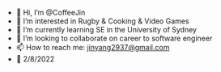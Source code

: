 - 👋 Hi, I’m @CoffeeJin
- 👀 I’m interested in Rugby & Cooking & Video Games
- 🌱 I’m currently learning SE in the University of Sydney
- 💞️ I’m looking to collaborate on career to software engineer
- 📫 How to reach me: jinyang2937@gmail.com
- :muscle: 2/8/2022

<!---
CoffeeJin/CoffeeJin is a ✨ special ✨ repository because its `README.md` (this file) appears on your GitHub profile.
You can click the Preview link to take a look at your changes.
--->
